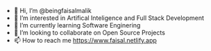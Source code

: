 - 👋 Hi, I’m @beingfaisalmalik
- 👀 I’m interested in Artifical Inteligence and Full Stack Development
- 🌱 I’m currently learning Software Enginering
- 💞️ I’m looking to collaborate on Open Source Projects
- 📫 How to reach me https://www.faisal.netlify.app

<!---
beingfaisalmalik/beingfaisalmalik is a ✨ special ✨ repository because its `README.md` (this file) appears on your GitHub profile.
You can click the Preview link to take a look at your changes.
--->
